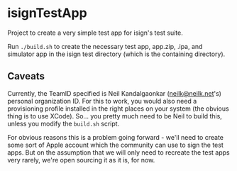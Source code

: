 # isignTestApp

Project to create a very simple test app for isign's test suite.

Run `./build.sh` to create the necessary test app, app.zip, .ipa, and simulator app in the
isign test directory (which is the containing directory).

## Caveats

Currently, the TeamID specified is Neil Kandalgaonkar (neilk@neilk.net's) personal
organization ID. For this to work, you would also need a provisioning profile installed 
in the right places on your system (the obvious thing is to use XCode). So... you pretty
much need to be Neil to build this, unless you modify the `build.sh` script.

For obvious reasons this is a problem going forward - we'll need to create some sort
of Apple account which the community can use to sign the test apps. But on the assumption
that we will only need to recreate the test apps very rarely, we're open sourcing it as it is,
for now.
